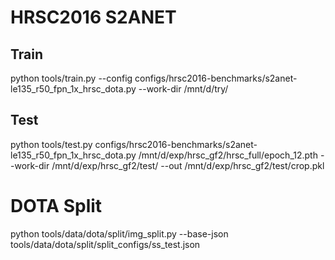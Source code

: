 # HRSC2016 S2ANET
## Train
python tools/train.py --config configs/hrsc2016-benchmarks/s2anet-le135_r50_fpn_1x_hrsc_dota.py --work-dir /mnt/d/try/
## Test
python tools/test.py 
configs/hrsc2016-benchmarks/s2anet-le135_r50_fpn_1x_hrsc_dota.py 
/mnt/d/exp/hrsc_gf2/hrsc_full/epoch_12.pth 
--work-dir /mnt/d/exp/hrsc_gf2/test/ 
--out /mnt/d/exp/hrsc_gf2/test/crop.pkl

# DOTA Split
python tools/data/dota/split/img_split.py 
--base-json tools/data/dota/split/split_configs/ss_test.json
